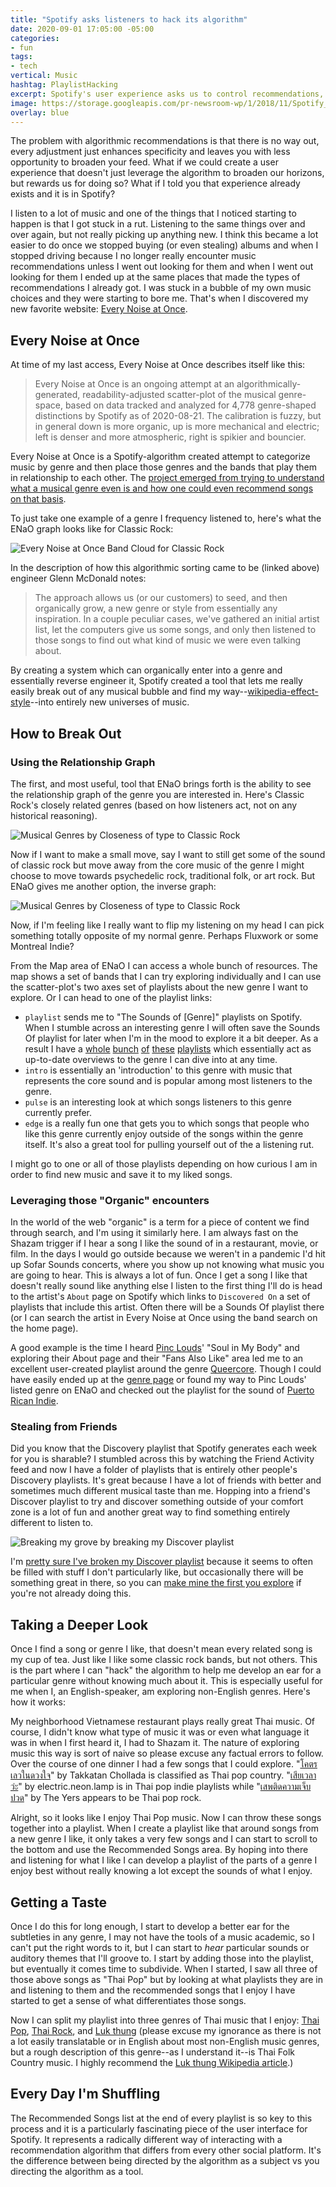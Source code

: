 ```yaml
---
title: "Spotify asks listeners to hack its algorithm"
date: 2020-09-01 17:05:00 -05:00
categories:
- fun
tags:
- tech
vertical: Music
hashtag: PlaylistHacking
excerpt: Spotify's user experience asks us to control recommendations, instead of letting it control us.
image: https://storage.googleapis.com/pr-newsroom-wp/1/2018/11/Spotify_Logo_RGB_Green.png
overlay: blue
---
```


The problem with algorithmic recommendations is that there is no way out, every adjustment just enhances specificity and leaves you with less opportunity to broaden your feed. What if we could create a user experience that doesn't just leverage the algorithm to broaden our horizons, but rewards us for doing so? What if I told you that experience already exists and it is in Spotify? 

I listen to a lot of music and one of the things that I noticed starting to happen is that I got stuck in a rut. Listening to the same things over and over again, but not really picking up anything new. I think this became a lot easier to do once we stopped buying (or even stealing) albums and when I stopped driving because I no longer really encounter music recommendations unless I went out looking for them and when I went out looking for them I ended up at the same places that made the types of recommendations I already got. I was stuck in a bubble of my own music choices and they were starting to bore me. That's when I discovered my new favorite website: [Every Noise at Once](http://everynoise.com). 

## Every Noise at Once

At time of my last access, Every Noise at Once describes itself like this:

> Every Noise at Once is an ongoing attempt at an algorithmically-generated, readability-adjusted scatter-plot of the musical genre-space, based on data tracked and analyzed for 4,778 genre-shaped distinctions by Spotify as of 2020-08-21. The calibration is fuzzy, but in general down is more organic, up is more mechanical and electric; left is denser and more atmospheric, right is spikier and bouncier.

Every Noise at Once is a Spotify-algorithm created attempt to categorize music by genre and then place those genres and the bands that play them in relationship to each other. The [project emerged from trying to understand what a musical genre even is and how one could even recommend songs on that basis](http://everynoise.com/EverynoiseIntro.pdf). 

To just take one example of a genre I frequency listened to, here's what the ENaO graph looks like for Classic Rock:

![Every Noise at Once Band Cloud for Classic Rock](../_includes/classicrock-band-space.PNG)

In the description of how this algorithmic sorting came to be (linked above) engineer Glenn McDonald notes: 

> The approach allows us (or our customers) to seed, and then organically grow, a new genre or style from essentially any inspiration. In a couple peculiar cases, we've gathered an initial artist list, let the computers give us some songs, and only then listened to those songs to find out what kind of music we were even talking about.

By creating a system which can organically enter into a genre and essentially reverse engineer it, Spotify created a tool that lets me really easily break out of any musical bubble and find my way--[wikipedia-effect-style](https://bit.ly/32hN4vJ)--into entirely new universes of music.

## How to Break Out

### Using the Relationship Graph

The first, and most useful, tool that ENaO brings forth is the ability to see the relationship graph of the genre you are interested in. Here's Classic Rock's closely related genres (based on how listeners act, not on any historical reasoning).

![Musical Genres by Closeness of type to Classic Rock](../_includes/classic-rock-sound-space.PNG)

Now if I want to make a small move, say I want to still get some of the sound of classic rock but move away from the core music of the genre I might choose to move towards psychedelic rock, traditional folk, or art rock. But ENaO gives me another option, the inverse graph: 

![Musical Genres by Closeness of type to Classic Rock](../_includes/classic-rock-inverse-sound.PNG)

Now, if I'm feeling like I really want to flip my listening on my head I can pick something totally opposite of my normal genre. Perhaps Fluxwork or some Montreal Indie?

From the Map area of ENaO I can access a whole bunch of resources. The map shows a set of bands that I can try exploring individually and I can use the scatter-plot's two axes set of playlists about the new genre I want to explore. Or I can head to one of the playlist links:

- `playlist` sends me to "The Sounds of [Genre]" playlists on Spotify. When I stumble across an interesting genre I will often save the Sounds Of playlist for later when I'm in the mood to explore it a bit deeper. As a result I have a [whole](https://open.spotify.com/playlist/1ga7kXhbcB4tsOfpZqP7UX?si=erThuQAVTlSKKmxMCTNAPw) [bunch](https://open.spotify.com/playlist/5m9ErLc15dYYCGzvrcVy8q?si=MUdGuOlGTBm1D2XkSCrC_A) [of](https://open.spotify.com/playlist/5INg0fRsoA1uYyyJwliHGS?si=GZvBDr6MQfSMHZ89zY5SjQ) [these](https://open.spotify.com/playlist/1qpcTBjAx26Xiw6ZClVVGm?si=rbc7JlryRWuiwJ8OCkassA) [playlists](https://open.spotify.com/playlist/1qpcTBjAx26Xiw6ZClVVGm?si=SdUteV0sRgW7JsXEU2bmQg) which essentially act as up-to-date overviews to the genre I can dive into at any time.
- `intro` is essentially an 'introduction' to this genre with music that represents the core sound and is popular among most listeners to the genre. 
- `pulse` is an interesting look at which songs listeners to this genre currently prefer. 
- `edge` is a really fun one that gets you to which songs that people who like this genre currently enjoy outside of the songs within the genre itself. It's also a great tool for pulling yourself out of the a listening rut.

I might go to one or all of those playlists depending on how curious I am in order to find new music and save it to my liked songs. 

### Leveraging those "Organic" encounters

In the world of the web "organic" is a term for a piece of content we find through search, and I'm using it similarly here. I am always fast on the Shazam trigger if I hear a song I like the sound of in a restaurant, movie, or film. In the days I would go outside because we weren't in a pandemic I'd hit up Sofar Sounds concerts, where you show up not knowing what music you are going to hear. This is always a lot of fun. Once I get a song I like that doesn't really sound like anything else I listen to the first thing I'll do is head to the artist's `About` page on Spotify which links to `Discovered On` a set of playlists that include this artist. Often there will be a Sounds Of playlist there (or I can search the artist in Every Noise at Once using the band search on the home page).

A good example is the time I heard [Pinc Louds](https://open.spotify.com/artist/5G4Nw3oz2lzx4gneIDs3YX?si=QudiVNJ8TtGArdx7EPxS9w)' "Soul in My Body" and exploring their About page and their "Fans Also Like" area led me to an excellent user-created playlist around the genre [Queercore](https://open.spotify.com/playlist/35kaiqB2MRyWSTs9fZfxIE?si=OYpl6hWtSkCN3rzkoNVCtQ). Though I could have easily ended up at the [genre page](http://everynoise.com/engenremap-queercore.html) or found my way to Pinc Louds' listed genre on ENaO and checked out the playlist for the sound of [Puerto Rican Indie](https://open.spotify.com/playlist/6RvOIQPUfQg7kGde06Wdas?si=J5XR5KPYS56UD4AFdcBYRQ).

### Stealing from Friends

Did you know that the Discovery playlist that Spotify generates each week for you is sharable? I stumbled across this by watching the Friend Activity feed and now I have a folder of playlists that is entirely other people's Discovery playlists. It's great because I have a lot of friends with better and sometimes much different musical taste than me. Hopping into a friend's Discover playlist to try and discover something outside of your comfort zone is a lot of fun and another great way to find something entirely different to listen to. 

![Breaking my grove by breaking my Discover playlist](https://media1.tenor.com/images/f2688dbd3ace6baed89be514193dfba7/tenor.gif?itemid=14993711)

I'm [pretty sure I've broken my Discover playlist](https://twitter.com/Chronotope/status/1000748313963089921) because it seems to often be filled with stuff I don't particularly like, but occasionally there will be something great in there, so you can [make mine the first you explore](https://open.spotify.com/playlist/37i9dQZEVXcEWUzYxxxhEC?si=Fipy_U5nSGKKuYtoi4HQXw) if you're not already doing this.

## Taking a Deeper Look

Once I find a song or genre I like, that doesn't mean every related song is my cup of tea. Just like I like some classic rock bands, but not others. This is the part where I can "hack" the algorithm to help me develop an ear for a particular genre without knowing much about it. This is especially useful for me when I, an English-speaker, am exploring non-English genres. Here's how it works: 

My neighborhood Vietnamese restaurant plays really great Thai music. Of course, I didn't know what type of music it was or even what language it was in when I first heard it, I had to Shazam it. The nature of exploring music this way is sort of naive so please excuse any factual errors to follow. Over the course of one dinner I had a few songs that I could explore. "[โคตรเลวในดวงใจ](https://open.spotify.com/album/4qTYvKGgpzAv8RZ7xlriKb?highlight=spotify:track:2PVLzzBM6KslHNMtxBYV3A)" by Takkatan Chollada is classified as Thai pop country. "[เสียเวลาว่ะ](https://open.spotify.com/track/1CxiMGrvmnbLjaetq7SKhN?si=io8zyGfeRnuDTWbZtlYUEQ)" by electric.neon.lamp is in Thai pop indie playlists while "[เสพติดความเจ็บปวด](https://open.spotify.com/track/0vUIzJuMzRAiPUn9xTyAzi?si=hRhlmYGgRbmdYIN5CJDxmw)" by The Yers appears to be Thai pop rock. 

Alright, so it looks like I enjoy Thai Pop music. Now I can throw these songs together into a playlist. When I create a playlist like that around songs from a new genre I like, it only takes a very few songs and I can start to scroll to the bottom and use the Recommended Songs area. By hoping into there and listening for what I like I can develop a playlist of the parts of a genre I enjoy best without really knowing a lot except the sounds of what I enjoy. 

## Getting a Taste

Once I do this for long enough, I start to develop a better ear for the subtleties in any genre, I may not have the tools of a music academic, so I can't put the right words to it, but I can start to *hear* particular sounds or auditory themes that I'll groove to. I start by adding those into the playlist, but eventually it comes time to subdivide. When I started, I saw all three of those above songs as "Thai Pop" but by looking at what playlists they are in and listening to them and the recommended songs that I enjoy I have started to get a sense of what differentiates those songs. 

Now I can split my playlist into three genres of Thai music that I enjoy: [Thai Pop](https://open.spotify.com/playlist/3yJyMaXnoA9iEXto8cjqOf?si=hm0HVXqRTvy2JU6Fa5WSKQ), [Thai Rock](https://open.spotify.com/playlist/5bxHbqPqbhD6P0iZqD9TXt?si=BAbjijwdRDC6qRpafRbK2w), and [Luk thung](https://open.spotify.com/playlist/3ZgqvMI5bKyVeES6LGxgtN?si=8VQrMJjfSEGZKanAUdwJBQ) (please excuse my ignorance as there is not a lot easily translatable or in English about most non-English music genres, but a rough description of this genre--as I understand it--is Thai Folk Country music. I highly recommend the [Luk thung Wikipedia article](https://en.wikipedia.org/wiki/Luk_thung).)

## Every Day I'm Shuffling

The Recommended Songs list at the end of every playlist is so key to this process and it is a particularly fascinating piece of the user interface for Spotify. It represents a radically different way of interacting with a recommendation algorithm that differs from every other social platform. It's the difference between being directed by the algorithm as a subject vs you directing the algorithm as a tool. 